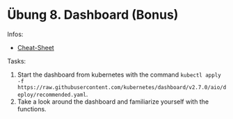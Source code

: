 # Übung 8. Dashboard (Bonus)

Infos:

- [Cheat-Sheet](cheat-sheet.md)

Tasks:

1. Start the dashboard from kubernetes with the command `kubectl apply -f https://raw.githubusercontent.com/kubernetes/dashboard/v2.7.0/aio/deploy/recommended.yaml`.
2. Take a look around the dashboard and familiarize yourself with the functions.
